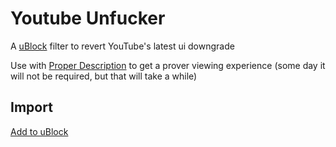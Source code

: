 # Youtube Unfucker

A [uBlock](https://github.com/gorhill/uBlock) filter to revert YouTube's latest ui downgrade

Use with [Proper Description](https://greasyfork.org/en/scripts/440613-youtube-proper-description) to get a prover viewing experience
(some day it will not be required, but that will take a while)

## Import

[Add to uBlock](https://subscribe.adblockplus.org/?location=https://raw.githubusercontent.com/Oondanomala/Youtube-Unfucker/main/Youtube-Unfucker.txt&title=Youtube%20Unfucker)
